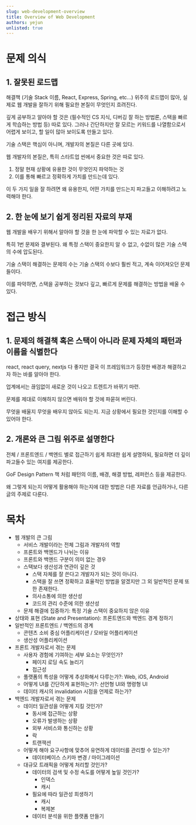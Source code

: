 ```yaml
---
slug: web-development-overview
title: Overview of Web Development
authors: yejun
unlisted: true
---
```


# 문제 의식

## 1. 잘못된 로드맵

해결책 (기술 Stack 이름, React, Express, Spring, etc...) 위주의 로드맵이 많아, 실제로 웹 개발을 잘하기 위해 필요한 본질이 무엇인지 흐려진다.

깊게 공부하고 알아야 할 것은 (필수적인 CS 지식, 디버깅 잘 하는 방법론, 스택을 빠르게 학습하는 방법 등) 따로 있다.
그러나 간단하지만 잘 모르는 키워드를 나열함으로서 어렵게 보이고, 할 일이 많아 보이도록 만들고 있다.

기술 스택은 핵심이 아니며, 개발자의 본질은 다른 곳에 있다.

웹 개발자의 본질은, 특히 스타트업 씬에서 중요한 것은 따로 있다.

1. 정말 현재 상황에 유용한 것이 무엇인지 파악하는 것
2. 이를 통해 빠르고 정확하게 가치를 만드는데 있다.

이 두 가지 일을 잘 하려면 왜 유용한지, 어떤 가치를 만드는지 파고들고 이해하려고 노력해야 한다.

## 2. 한 눈에 보기 쉽게 정리된 자료의 부재

웹 개발을 배우기 위해서 알아야 할 것을 한 눈에 파악할 수 있는 자료가 없다.

특히 1번 문제와 결부된다. 왜 특정 스택이 중요한지 알 수 없고, 수없이 많은 기술 스택의 수에 압도된다.

기술 스택이 해결하는 문제의 수는 기술 스택의 수보다 훨씬 적고, 계속 이어져오던 문제들이다.

이를 파악하면, 스택을 공부하는 것보다 깊고, 빠르게 문제를 해결하는 방법을 배울 수 있다.

# 접근 방식

## 1. 문제의 해결책 혹은 스택이 아니라 문제 자체의 패턴과 이름을 식별한다

react, react query, nextjs 다 좋지만 결국 이 프레임워크가 등장한 배경과 해결하고자 하는 바를 알아야 한다.

업계에서는 끊임없이 새로운 것이 나오고 트렌트가 바뀌기 마련.

문제를 제대로 이해하지 않으면 배워야 할 것에 파묻혀 버린다.

무엇을 배울지 무엇을 배우지 않아도 되는지. 지금 상황에서 필요한 것인지를 이해할 수 있어야 한다.

## 2. 개론와 큰 그림 위주로 설명한다

전체 / 프론트엔드 / 백엔드 별로 접근하기 쉽게 최대한 쉽게 설명하되, 필요하면 더 깊이 파고들수 있는 여지를 제공한다.

GoF Design Pattern 책 처럼 패턴의 이름, 배경, 해결 방법, 레퍼런스 등을 제공한다.

왜 그렇게 되는지 어떻게 활용해야 하는지에 대한 방법은 다른 자료를 언급하거나, 다른 글의 주제로 다룬다.

# 목차

- 웹 개발의 큰 그림
  - 서비스 개발이라는 전체 그림과 개발자의 역할
  - 프론트와 백엔드가 나뉘는 이유
  - 프론트와 백엔드 구분이 의미 없는 경우
  - 스택보다 생산성과 연관이 깊은 것
    - 스택 자체를 잘 쓴다고 개발자가 되는 것이 아니다.
    - 스택을 잘 쓰면 정확하고 효율적인 방법을 알겠지만 그 외 일반적인 문제 또한 존재한다.
    - 의사소통에 의한 생산성
    - 코드의 관리 수준에 의한 생산성
  - 문제 해결에 집중하기: 특정 기술 스택이 중요하지 않은 이유
- 상태와 표현 (State and Presentation): 프론트엔드와 백엔드 경계 정하기
- 일반적인 프론트엔드 / 백엔드의 경계
  - 콘텐츠 소비 중심 어플리케이션 / 모바일 어플리케이션
  - 생산성 어플리케이션
- 프론트 개발자로서 겪는 문제
  - 사용자 경험에 기여하는 세부 요소는 무엇인가?
    - 페이지 로딩 속도 늘리기
    - 접근성
  - 풀랫폼의 특성을 어떻게 추상화해서 다루는가?: Web, iOS, Android
  - 어떻게 UI를 간단하게 표현하는가?: 선언형 UI와 명령형 UI
  - 데이터 캐시의 invalidation 시점을 언제로 하는가?
- 백엔드 개발자로서 겪는 문제
  - 데이터 일관성을 어떻게 지킬 것인가?
    - 동시에 접근하는 상황
    - 오류가 발생하는 상황
    - 외부 서비스와 통신하는 상황
    - 락
    - 트랜잭션
  - 어떻게 해야 요구사항에 맞추어 유연하게 데이터를 관리할 수 있는가?
    - 데이터베이스 스키마 변경 / 마이그레이션
  - 대규모 트래픽을 어떻게 처리할 것인가?
    - 데이터의 검색 및 수정 속도를 어떻게 높일 것인가?
      - 인덱스
      - 캐시
    - 필요에 따라 일관성 희생하기
      - 캐시
      - 복제본
    - 데이터 분석을 위한 플랫폼 만들기